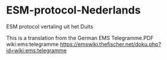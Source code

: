 # ESM-protocol-Nederlands
ESM protocol vertaling uit het Duits

This is a translation from the German EMS Telegramme.PDF
wiki:ems:telegramme https://emswiki.thefischer.net/doku.php?id=wiki:ems:telegramme

